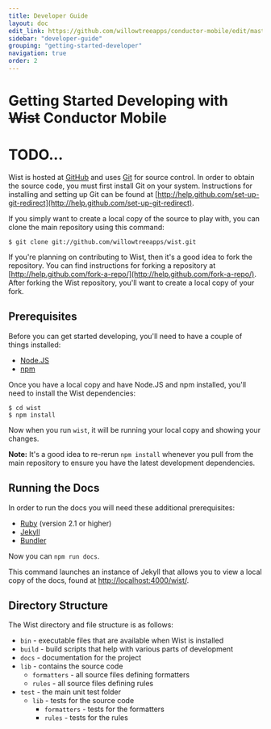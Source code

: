```yaml
---
title: Developer Guide
layout: doc
edit_link: https://github.com/willowtreeapps/conductor-mobile/edit/master/docs/developer-guide/getting-started.md
sidebar: "developer-guide"
grouping: "getting-started-developer"
navigation: true
order: 2
---
```


# Getting Started Developing with ~~Wist~~ Conductor Mobile
# TODO...

Wist is hosted at [GitHub](https://github.com/willowtreeapps/wist) and uses [Git](http://git-scm.com/) for source control. In order to obtain the source code, you must first install Git on your system. Instructions for installing and setting up Git can be found at [http://help.github.com/set-up-git-redirect](http://help.github.com/set-up-git-redirect).

If you simply want to create a local copy of the source to play with, you can clone the main repository using this command:

```
$ git clone git://github.com/willowtreeapps/wist.git
```

If you're planning on contributing to Wist, then it's a good idea to fork the repository. You can find instructions for forking a repository at [http://help.github.com/fork-a-repo/](http://help.github.com/fork-a-repo/). After forking the Wist repository, you'll want to create a local copy of your fork.

## Prerequisites

Before you can get started developing, you'll need to have a couple of things installed:

* [Node.JS](http://nodejs.org)
* [npm](http://npmjs.org)

Once you have a local copy and have Node.JS and npm installed, you'll need to install the Wist dependencies:

```
$ cd wist
$ npm install
```

Now when you run `wist`, it will be running your local copy and showing your changes.

**Note:** It's a good idea to re-rerun `npm install` whenever you pull from the main repository to ensure you have the latest development dependencies.

## Running the Docs

In order to run the docs you will need these additional prerequisites:

* [Ruby](https://www.ruby-lang.org/en/documentation/installation/) (version 2.1 or higher)
* [Jekyll](https://jekyllrb.com/docs/installation/)
* [Bundler](http://bundler.io/)

Now you can `npm run docs`.

This command launches an instance of Jekyll that allows you to view a local copy of the docs, found at [http://localhost:4000/wist/](http://localhost:4000/wist/).

## Directory Structure

The Wist directory and file structure is as follows:

* `bin` - executable files that are available when Wist is installed
* `build` - build scripts that help with various parts of development
* `docs` - documentation for the project
* `lib` - contains the source code
    * `formatters` - all source files defining formatters
    * `rules` - all source files defining rules
* `test` - the main unit test folder
    * `lib` - tests for the source code
        * `formatters` - tests for the formatters
        * `rules` - tests for the rules